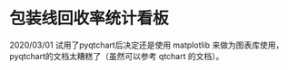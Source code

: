# 包装线回收率统计看板

2020/03/01 试用了pyqtchart后决定还是使用 matplotlib 来做为图表库使用， pyqtchart的文档太糟糕了（虽然可以参考 qtchart 的文档）。

